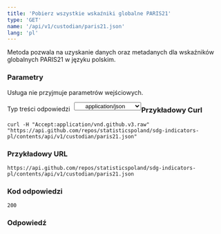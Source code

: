 ```yaml
---
title: 'Pobierz wszystkie wskaźniki globalne PARIS21'
type: 'GET'
name: '/api/v1/custodian/paris21.json'
lang: 'pl'
---
```


Metoda pozwala na uzyskanie danych oraz metadanych dla wskaźników globalnych PARIS21 w języku polskim.

### Parametry

<p>Usługa nie przyjmuje parametrów wejściowych.</p>

<p style='float:left;margin-top: 7px;'>Typ treści odpowiedzi</p>
<select style='float:left;padding: 0px 15px;width: 155px;margin-left: 10px;text-align-last: center;'>
  <option>application/json</option>
</select>

<div id='example1'>

<h3 id="przykładowy-curl">Przykładowy Curl</h3>

<p><code class="highlighter-rouge">curl -H "Accept:application/vnd.github.v3.raw" "https://api.github.com/repos/statisticspoland/sdg-indicators-pl/contents/api/v1/custodian/paris21.json"</code></p>

<h3 id="przykładowy-url">Przykładowy URL</h3>

<p><code class="highlighter-rouge">https://api.github.com/repos/statisticspoland/sdg-indicators-pl/contents/api/v1/custodian/paris21.json</code></p>

<h3 id="przykładowy-kod-odpowiedzi">Kod odpowiedzi</h3>

<p><code class="highlighter-rouge">200</code></p>

<h3 id="przykładowa-odpowiedź">Odpowiedź</h3>

<p><code class="highlighter-rouge" id="show-data-paris21">
</code></p>

</div>


<script>

$.getJSON('http://sdg.gov.pl/api/v1/custodian/paris21.json', function(data) {
    $('#show-data-paris21').html(JSON.stringify(data, null, 2));
});

</script>
